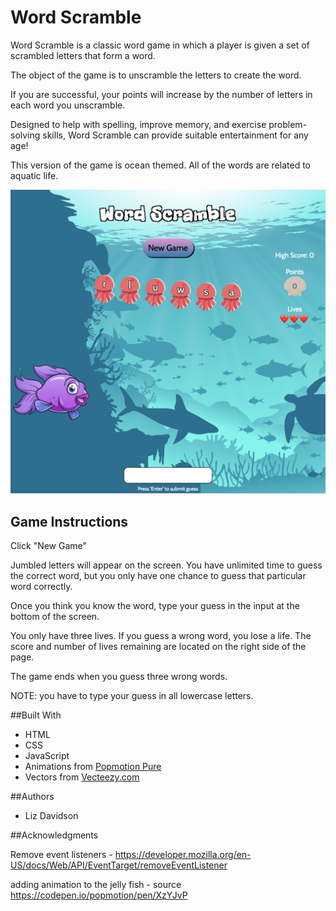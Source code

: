 # Word Scramble

Word Scramble is a classic word game in which a player is given a set of scrambled letters that form a word. 

The object of the game is to unscramble the letters to create the word. 

If you are successful, your points will increase by the number of letters in each word you unscramble.

Designed to help with spelling, improve memory, and exercise problem-solving skills, Word Scramble can provide suitable entertainment for any age!

This version of the game is ocean themed. All of the words are related to aquatic life.

<img src="vectors/gameScreenGrab.png">

## Game Instructions

Click "New Game"

Jumbled letters will appear on the screen. You have unlimited time to guess the correct word, but you only have one chance to guess that particular word correctly. 

Once you think you know the word, type your guess in the input at the bottom of the screen.

You only have three lives. If you guess a wrong word, you lose a life. The score and number of lives remaining are located on the right side of the page.

The game ends when you guess three wrong words.

NOTE: you have to type your guess in all lowercase letters.

##Built With

* HTML
* CSS
* JavaScript
* Animations from <a href="https://popmotion.io/pure/">Popmotion Pure</a>
* Vectors from <a href="https://www.vecteezy.com/">Vecteezy.com</a>

##Authors

* Liz Davidson

##Acknowledgments

Remove event listeners - https://developer.mozilla.org/en-US/docs/Web/API/EventTarget/removeEventListener

adding animation to the jelly fish - source https://codepen.io/popmotion/pen/XzYJvP
